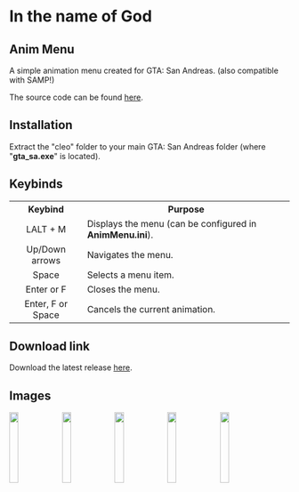 # In the name of God
## Anim Menu
A simple animation menu created for GTA: San Andreas. (also compatible with SAMP!)

The source code can be found [here](https://github.com/Wirmaple73/CLEO-AnimMenu/blob/main/Source/AnimMenu.sc).

## Installation
Extract the "cleo" folder to your main GTA: San Andreas folder (where "**gta_sa.exe**" is located).

## Keybinds
<table>
	<tr>
		<th>Keybind</th>
		<th>Purpose</th>
	</tr>
	<tr>
		<td align="center">LALT + M</td>
		<td>Displays the menu (can be configured in <b>AnimMenu.ini</b>).</td>
	</tr>
		<td align="center">Up/Down arrows</td>
		<td>Navigates the menu.</td>
	</tr>
		<td align="center">Space</td>
		<td>Selects a menu item.</td>
	</tr>
		<td align="center">Enter or F</td>
		<td>Closes the menu.</td>
	</tr>
		<td align="center">Enter, F or Space</td>
		<td>Cancels the current animation.</td>
	</tr>
</table>

## Download link
Download the latest release [here](https://github.com/Wirmaple73/CLEO-AnimMenu/releases/latest).

## Images
<img src="https://github.com/Wirmaple73/CLEO-AnimMenu/assets/71328992/3c7a1552-2249-44c9-8d75-e305168947ad" width="18%"></img> <img src="https://github.com/Wirmaple73/CLEO-AnimMenu/assets/71328992/ae84689f-7ccc-4515-9745-eb162273d20d" width="18%"></img> <img src="https://github.com/Wirmaple73/CLEO-AnimMenu/assets/71328992/a07253bc-1cee-4f37-b9fe-fa779b2df31b" width="18%"></img> <img src="https://github.com/Wirmaple73/CLEO-AnimMenu/assets/71328992/5f768ccc-cf67-41f6-a434-1e1021f60067" width="18%"></img> <img src="https://github.com/Wirmaple73/CLEO-AnimMenu/assets/71328992/956e8971-e8f4-496c-a815-2ca1fe9c3d80" width="18%"></img> 
